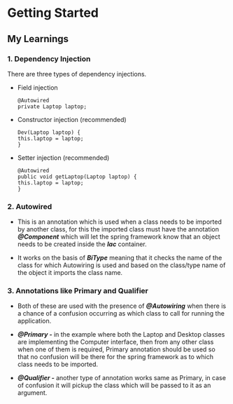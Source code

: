 # Getting Started

## My Learnings

### 1. Dependency Injection

There are three types of dependency injections.
- Field injection
    ```
    @Autowired
    private Laptop laptop;
    ```

- Constructor injection (recommended)
    ```
    Dev(Laptop laptop) {
    this.laptop = laptop;
    }
    ```

- Setter injection (recommended)
    ```
    @Autowired
    public void getLaptop(Laptop laptop) {
    this.laptop = laptop;
    }
    ```

### 2. Autowired

- This is an annotation which is used when a class needs to be imported by another class, for this the imported class must have the annotation ***@Component*** which will let the spring framework know that an object needs to be created inside the ***Iac*** container.

- It works on the basis of ***BiType*** meaning that it checks the name of the class for which Autowiring is used and based on the class/type name of the object it imports the class name.

### 3. Annotations like Primary and Qualifier

- Both of these are used with the presence of ***@Autowiring*** when there is a chance of a confusion occurring as which class to call for running the application.

- ***@Primary -*** in the example where both the Laptop and Desktop classes are implementing the Computer interface, then from any other class when one of them is required, Primary annotation should be used so that no confusion will be there for the spring framework as to which class needs to be imported.

- ***@Qualifier -*** another type of annotation works same as Primary, in case of confusion it will pickup the class which will be passed to it as an argument.
